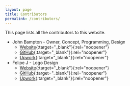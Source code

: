 ```yaml
---
layout: page
title: Contributors
permalink: /contributors/
---
```


This page lists all the contributors to this website.

- John Bampton - Owner, Concept, Programming, Design
  - [Website](http://thebeast.me/){:target="_blank"}{:rel="noopener"} 
  - [GitHub](https://github.com/jbampton){:target="_blank"}{:rel="noopener"}
  - [Upwork](https://www.upwork.com/fl/johnbampton){:target="_blank"}{:rel="noopener"}
- Felipe J - Logo Design
  - [Website](http://liperama.com/){:target="_blank"}{:rel="noopener"}
  - [GitHub](https://github.com/Felipe-J){:target="_blank"}{:rel="noopener"}
  - [Upwork](https://www.upwork.com/freelancers/~01eb3ffa55e5d719d8){:target="_blank"}{:rel="noopener"}    
